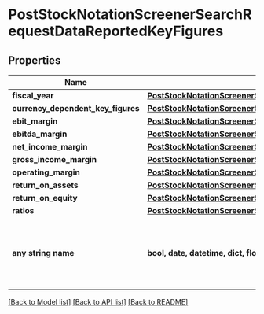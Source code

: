 # PostStockNotationScreenerSearchRequestDataReportedKeyFigures


## Properties
Name | Type | Description | Notes
------------ | ------------- | ------------- | -------------
**fiscal_year** | [**PostStockNotationScreenerSearchRequestDataFiscalYear**](PostStockNotationScreenerSearchRequestDataFiscalYear.md) |  | 
**currency_dependent_key_figures** | [**PostStockNotationScreenerSearchRequestDataCurrencyDependentKeyFigures**](PostStockNotationScreenerSearchRequestDataCurrencyDependentKeyFigures.md) |  | [optional] 
**ebit_margin** | [**PostStockNotationScreenerSearchRequestDataEbitMargin**](PostStockNotationScreenerSearchRequestDataEbitMargin.md) |  | [optional] 
**ebitda_margin** | [**PostStockNotationScreenerSearchRequestDataEbitdaMargin**](PostStockNotationScreenerSearchRequestDataEbitdaMargin.md) |  | [optional] 
**net_income_margin** | [**PostStockNotationScreenerSearchRequestDataNetIncomeMargin**](PostStockNotationScreenerSearchRequestDataNetIncomeMargin.md) |  | [optional] 
**gross_income_margin** | [**PostStockNotationScreenerSearchRequestDataGrossIncomeMargin**](PostStockNotationScreenerSearchRequestDataGrossIncomeMargin.md) |  | [optional] 
**operating_margin** | [**PostStockNotationScreenerSearchRequestDataOperatingMargin**](PostStockNotationScreenerSearchRequestDataOperatingMargin.md) |  | [optional] 
**return_on_assets** | [**PostStockNotationScreenerSearchRequestDataReturnOnAssets**](PostStockNotationScreenerSearchRequestDataReturnOnAssets.md) |  | [optional] 
**return_on_equity** | [**PostStockNotationScreenerSearchRequestDataReturnOnEquity**](PostStockNotationScreenerSearchRequestDataReturnOnEquity.md) |  | [optional] 
**ratios** | [**PostStockNotationScreenerSearchRequestDataRatios**](PostStockNotationScreenerSearchRequestDataRatios.md) |  | [optional] 
**any string name** | **bool, date, datetime, dict, float, int, list, str, none_type** | any string name can be used but the value must be the correct type | [optional]

[[Back to Model list]](../README.md#documentation-for-models) [[Back to API list]](../README.md#documentation-for-api-endpoints) [[Back to README]](../README.md)


